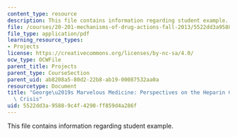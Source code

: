 ```yaml
---
content_type: resource
description: This file contains information regarding student example.
file: /courses/20-201-mechanisms-of-drug-actions-fall-2013/5522dd3a95889c4f4290ff859d4a286f_MIT20_201F13_EbaaAl-Obeid.pdf
file_type: application/pdf
learning_resource_types:
- Projects
license: https://creativecommons.org/licenses/by-nc-sa/4.0/
ocw_type: OCWFile
parent_title: Projects
parent_type: CourseSection
parent_uid: ab8208a5-80d2-22b8-ab19-00087532aa0a
resourcetype: Document
title: "George\u2019s Marvelous Medicine: Perspectives on the Heparin Contamination\
  \ Crisis"
uid: 5522dd3a-9588-9c4f-4290-ff859d4a286f
---
```

This file contains information regarding student example.
